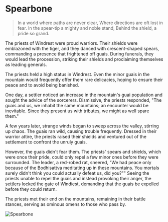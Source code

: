 # Spearbone

> In a world where paths are never clear,
> Where directions are oft lost in fear.
> In the spear-tip a mighty and noble stand,
> Behind the shield, a pride so grand.

The priests of Windrest were proud warriors. Their shields were
emblazoned with the tiger, and they danced with crescent-shaped spears,
commanding a presence that frightened off guais. During funerals, they
would lead the procession, striking their shields and proclaiming
themselves as leading generals.

The priests held a high status in Windrest. Even the minor guais in the
mountain would frequently offer them rare delicacies, hoping to ensure
their peace and to avoid being banished.

One day, a settler noticed an increase in the mountain's guai population
and sought the advice of the sorcerers. Dismissive, the priests responded,
"The guais and us, we inhabit the same mountains; an encounter would be
inevitable. Since they present us with tributes, we might as well spare
them."

A few years later, strange winds began to sweep across the valley, stirring
up chaos. The guais ran wild, causing trouble frequently. Dressed in their
warrior attire, the priests raised their shields and ventured out of the
settlement to confront the unruly guais.

However, the guais didn't fear them. The priests' spears and shields, which
were once their pride, could only repel a few minor ones before they were
surrounded. The leader, a red-robed rat, sneered, "We had peace only
because of the Bodhisattva meditating up in these mountains. You mortals
surely didn't think you could actually defeat us, did you?""
Seeing the priests unable to repel the guais and instead provoking their
anger, the settlers locked the gate of Windiest, demanding that the guais
be expelled before they could return.

The priests met their end on the mountains, remaining in their battle
stances, serving as ominous omens to those who pass by.

![Spearbone](/image-20240826212442108.png)